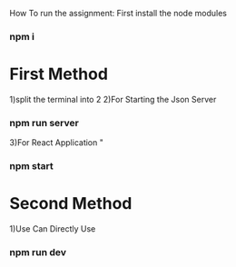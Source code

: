 How To run the assignment:
First install the node modules

### npm i

# First Method

1)split the terminal into 2
2)For Starting the Json Server

### npm run server

3)For React Application "

### npm start

# Second Method

1)Use Can Directly Use

### npm run dev
